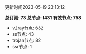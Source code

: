 更新时间2023-05-19 23:13:12

**总订阅: 73**
**总节点: 1431**
**有效节点: 758**
- v2ray节点: 632
- ss节点: 43
- trojan节点: 82
- ssr节点: 1
